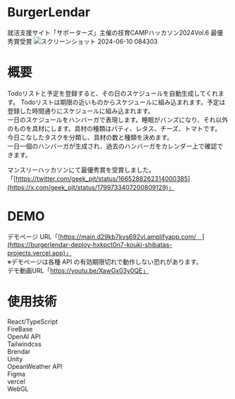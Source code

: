 # BurgerLendar    
就活支援サイト「サポーターズ」主催の技育CAMPハッカソン2024Vol.6 最優秀賞受賞
![スクリーンショット 2024-06-10 084303](https://github.com/shiv-ko/BurgerLendar/assets/166639750/bdf13f3b-22f8-4c14-a73a-ab3734b5d535)


# 概要    
Todoリストと予定を登録すると、その日のスケジュールを自動生成してくれます。
Todoリストは期限の近いものからスケジュールに組み込まれます。予定は登録した時間通りにスケジュールに組み込まれます。     
一日のスケジュールをハンバーガで表現します。睡眠がバンズになり、それ以外のものを具材にします。具材の種類はパティ、レタス、チーズ、トマトです。    
今日こなしたタスクを分類し、具材の数と種類を決めます。    
一日一個のハンバーガが生成され、過去のハンバーガをカレンダー上で確認できます。     

マンスリーハッカソンにて最優秀賞を受賞しました。　　　　　　
「[https://twitter.com/geek_pjt/status/1665288262314000385](https://x.com/geek_pjt/status/1799733407200809129)」


# DEMO      
デモページ URL「[https://main.d29kb7kvs692vl.amplifyapp.com/　](https://burgerlendar-deploy-hxkpct0n7-kouki-shibatas-projects.vercel.app)」     
※デモページは各種 API の有効期限切れで動作しない恐れがあります。     
デモ動画URL「https://youtu.be/XawGx03y0QE」

# 使用技術     
React/TypeScript      
FireBase    
OpenAI API    
Tailwindcss    
Brendar    
Unity     
OpeanWeather API    
Figma    
vercel    
WebGL    
